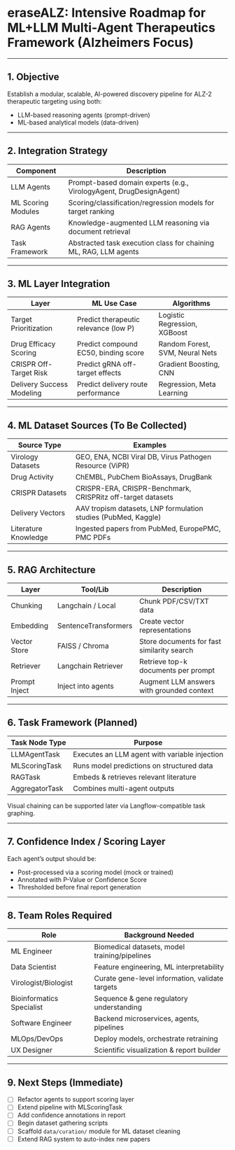 # eraseALZ: Intensive Roadmap for ML+LLM Multi-Agent Therapeutics Framework (Alzheimers Focus)

---

## 1. Objective
Establish a modular, scalable, AI-powered discovery pipeline for ALZ-2 therapeutic targeting using both:
- LLM-based reasoning agents (prompt-driven)
- ML-based analytical models (data-driven)

---

## 2. Integration Strategy

| Component               | Description                                                       |
|------------------------|-------------------------------------------------------------------|
| LLM Agents              | Prompt-based domain experts (e.g., VirologyAgent, DrugDesignAgent)|
| ML Scoring Modules      | Scoring/classification/regression models for target ranking        |
| RAG Agents              | Knowledge-augmented LLM reasoning via document retrieval           |
| Task Framework          | Abstracted task execution class for chaining ML, RAG, LLM agents   |

---

## 3. ML Layer Integration

| Layer                    | ML Use Case                          | Algorithms                        |
|-------------------------|--------------------------------------|-----------------------------------|
| Target Prioritization   | Predict therapeutic relevance (low P)| Logistic Regression, XGBoost     |
| Drug Efficacy Scoring   | Predict compound EC50, binding score | Random Forest, SVM, Neural Nets  |
| CRISPR Off-Target Risk  | Predict gRNA off-target effects      | Gradient Boosting, CNN           |
| Delivery Success Modeling| Predict delivery route performance   | Regression, Meta Learning         |

---

## 4. ML Dataset Sources (To Be Collected)

| Source Type         | Examples                                                              |
|---------------------|-----------------------------------------------------------------------|
| Virology Datasets   | GEO, ENA, NCBI Viral DB, Virus Pathogen Resource (ViPR)               |
| Drug Activity       | ChEMBL, PubChem BioAssays, DrugBank                                   |
| CRISPR Datasets     | CRISPR-ERA, CRISPR-Benchmark, CRISPRitz off-target datasets           |
| Delivery Vectors    | AAV tropism datasets, LNP formulation studies (PubMed, Kaggle)        |
| Literature Knowledge| Ingested papers from PubMed, EuropePMC, PMC PDFs                      |

---

## 5. RAG Architecture

| Layer         | Tool/Lib             | Description                                |
|---------------|----------------------|--------------------------------------------|
| Chunking      | Langchain / Local    | Chunk PDF/CSV/TXT data                     |
| Embedding     | SentenceTransformers | Create vector representations              |
| Vector Store  | FAISS / Chroma       | Store documents for fast similarity search |
| Retriever     | Langchain Retriever  | Retrieve top-k documents per prompt        |
| Prompt Inject | Inject into agents   | Augment LLM answers with grounded context  |

---

## 6. Task Framework (Planned)

| Task Node Type         | Purpose                                    |
|------------------------|--------------------------------------------|
| LLMAgentTask           | Executes an LLM agent with variable injection |
| MLScoringTask          | Runs model predictions on structured data  |
| RAGTask                | Embeds & retrieves relevant literature     |
| AggregatorTask         | Combines multi-agent outputs               |

Visual chaining can be supported later via Langflow-compatible task graphing.

---

## 7. Confidence Index / Scoring Layer

Each agent’s output should be:
- Post-processed via a scoring model (mock or trained)
- Annotated with P-Value or Confidence Score
- Thresholded before final report generation

---

## 8. Team Roles Required

| Role                      | Background Needed                             |
|---------------------------|-----------------------------------------------|
| ML Engineer               | Biomedical datasets, model training/pipelines |
| Data Scientist            | Feature engineering, ML interpretability      |
| Virologist/Biologist      | Curate gene-level information, validate targets |
| Bioinformatics Specialist | Sequence & gene regulatory understanding      |
| Software Engineer         | Backend microservices, agents, pipelines      |
| MLOps/DevOps              | Deploy models, orchestrate retraining         |
| UX Designer               | Scientific visualization & report builder     |

---

## 9. Next Steps (Immediate)

- [ ] Refactor agents to support scoring layer  
- [ ] Extend pipeline with MLScoringTask  
- [ ] Add confidence annotations in report  
- [ ] Begin dataset gathering scripts  
- [ ] Scaffold `data/curation/` module for ML dataset cleaning  
- [ ] Extend RAG system to auto-index new papers  
